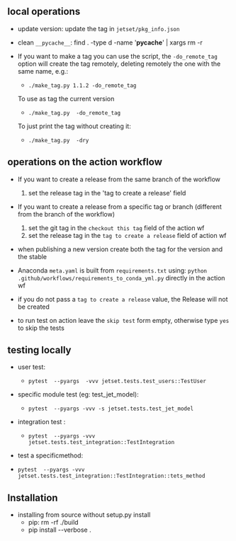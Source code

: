 ## local operations

-  update version: update the tag in  `jetset/pkg_info.json`

-  clean `__pycache__`: find . -type d -name '__pycache__' | xargs rm -r 

-  If you want to make a tag you can use the script, the  `-do_remote_tag` option will create the tag remotely,
   deleting remotely the one with the same name, e.g.: 
    - `./make_tag.py 1.1.2 -do_remote_tag`
   
   To use as tag the current version
    - `./make_tag.py  -do_remote_tag`
   
   To just print the tag without creating it:
   - `./make_tag.py  -dry`
   
## operations on the action workflow
- If you want  to create a release from the same branch of the workflow
  1) set the release tag in the 'tag to create a release' field

- If you want to create a release from a specific tag or branch (different from the branch of the workflow)
  1) set the git tag in the `checkout this tag` field of the action wf
  2) set the release tag in the `tag to create a release` field of action wf

 - when publishing a new version create both the tag for the version and the stable

- Anaconda `meta.yaml` is built from `requirements.txt` using: `python .github/workflows/requirements_to_conda_yml.py` directly in the action wf  

- if you do not pass a `tag to create a release` value, the Release will not be created
- to run test on action leave the `skip test` form empty, otherwise type `yes` to skip the tests
## testing locally
<!-- - python -c"import iminuit; print('iminuit',iminuit.__version__); import jetset; print('jetset',jetset.#__version__)" -->

- user test:
  - `pytest  --pyargs  -vvv jetset.tests.test_users::TestUser`

- specific module test (eg: test_jet_model):
  - `pytest  --pyargs -vvv -s jetset.tests.test_jet_model`

- integration test :
  - `pytest  --pyargs -vvv jetset.tests.test_integration::TestIntegration`

- test a specificmethod:
 - `pytest  --pyargs -vvv jetset.tests.test_integration::TestIntegration::tets_method`

## Installation 
- installing from source without setup.py install
   - pip: rm -rf ./build
   - pip install --verbose .
